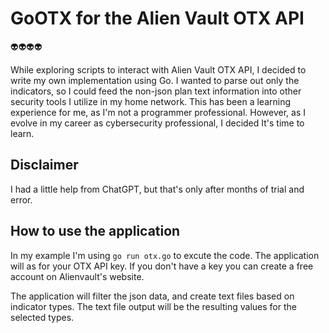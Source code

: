 # GoOTX for the Alien Vault OTX API

👽👽👽👽


While exploring scripts to interact with Alien Vault OTX API, I decided to write my own implementation using Go. I wanted to parse out only the indicators, so I could feed the non-json plan text information into other security tools I utilize in my home network. This has been a learning experience for me, as I'm not a programmer professional. However, as I evolve in my career as cybersecurity professional, I decided It's time to learn. 


## Disclaimer

I had a little help from ChatGPT, but that's only after months of trial and error. 

## How to use the application

In my example I'm using `go run otx.go` to excute the code. The application will as for your OTX API key. If you don't have a key you can create a free account on Alienvault's website.

The application will filter the json data, and create text files based on indicator types. The text file output will be the resulting values for the selected types. 
